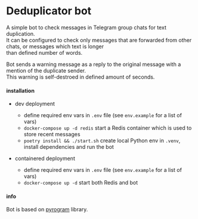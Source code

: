 Deduplicator bot
================

A simple bot to check messages in Telegram group chats for text duplication.  
It can be configured to check only messages that are forwarded from other chats, or messages which text is longer  
than defined number of words.

Bot sends a warning message as a reply to the original message with a mention of the duplicate sender.  
This warning is self-destroed in defined amount of seconds.

#### installation
* dev deployment
  - define required env vars in `.env` file (see `env.example` for a list of vars)
  - `docker-compose up -d redis` start a Redis container which is used to store recent messages
  - `poetry install && ./start.sh` create local Python env in `.venv`, install dependencies and run the bot

* containered deployment
  - define required env vars in `.env` file (see `env.example` for a list of vars)
  - `docker-compose up -d` start both Redis and bot

#### info
Bot is based on [pyrogram](https://pyrogram.org/) library.
